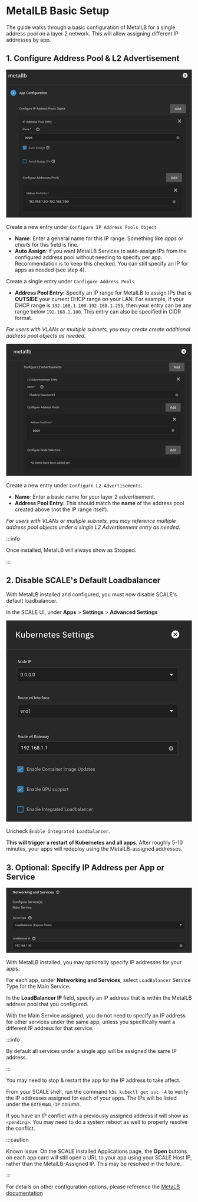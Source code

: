 # MetalLB Basic Setup

The guide walks through a basic configuration of MetalLB for a single address pool on a layer 2 network. This will allow assigning different IP addresses by app.

## 1. Configure Address Pool & L2 Advertisement

![metallb-addpoolbasic](img/metallb_guide_addresspool_basic.png)

Create a new entry under `Configure IP Address Pools Object`

- **Name**: Enter a general name for this IP range. Something like _apps_ or _charts_ for this field is fine.
- **Auto Assign**: if you want MetalLB Services to auto-assign IPs from the configured address pool without needing to specify per app. Recommendation is to keep this checked. You can still specify an IP for apps as needed (see step 4).

Create a single entry under `Configure Address Pools`

- **Address Pool Entry:** Specify an IP range for MetalLB to assign IPs that is **OUTSIDE** your current DHCP range on your LAN. For example, if your DHCP range is `192.168.1.100-192.168.1.255`, then your entry can be any range below `192.168.1.100`. This entry can also be specified in CIDR format.

_For users with VLANs or multiple subnets, you may create create additional address pool objects as needed._

![metallb-l2advertisement](img/metallb_guide_l2advertisement.png)

Create a new entry under `Configure L2 Advertisements`.

- **Name**: Enter a basic name for your layer 2 advertisement.
- **Address Pool Entry:** This should match the **name** of the address pool created above (not the IP range itself).

_For users with VLANs or multiple subnets, you may reference multiple address pool objects under a single L2 Advertisement entry as needed._

:::info

Once installed, MetalLB will always show as Stopped.

:::

## 2. Disable SCALE's Default Loadbalancer

With MetalLB installed and configured, you must now disable SCALE's default loadbalancer.

In the SCALE UI, under **Apps** > **Settings** > **Advanced Settings**

![metallb-disable](img/metallb_guide_disableLB.png)

Uncheck `Enable Integrated Loadbalancer`.

**This will trigger a restart of Kubernetes and all apps**. After roughly 5-10 minutes, your apps will redeploy using the MetalLB-assigned addresses.

## 3. Optional: Specify IP Address per App or Service

![metallb-specifyIP](img/metallb_guide_specifyIP.png)

With MetalLB installed, you may optionally specify IP addresses for your apps.

For each app, under **Networking and Services**, select `LoadBalancer` Service Type for the Main Service.

In the **LoadBalancer IP** field, specify an IP address that is within the MetalLB address pool that you configured.

With the Main Service assigned, you do not need to specify an IP address for other services under the same app, unless you specifically want a different IP address for that service.

:::info

By default all services under a single app will be assigned the same IP address.

:::

You may need to stop & restart the app for the IP address to take affect.

From your SCALE shell, run the command `k3s kubectl get svc -A` to verify the IP addresses assigned for each of your apps. The IPs will be listed under the `EXTERNAL-IP` column.

If you have an IP conflict with a previously assigned address it will show as `<pending>`. You may need to do a system reboot as well to properly resolve the conflict.

:::caution

Known Issue: On the SCALE Installed Applications page, the **Open** buttons on each app card will still open a URL to your app using your SCALE Host IP, rather than the MetalLB-Assigned IP. This may be resolved in the future.

:::

For details on other configuration options, please reference the [MetaLB documentation](https://metallb.universe.tf/configuration/)

